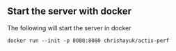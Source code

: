 ## Start the server with docker
The following will start the server in docker

```
docker run --init -p 8080:8080 chrishayuk/actix-perf
```